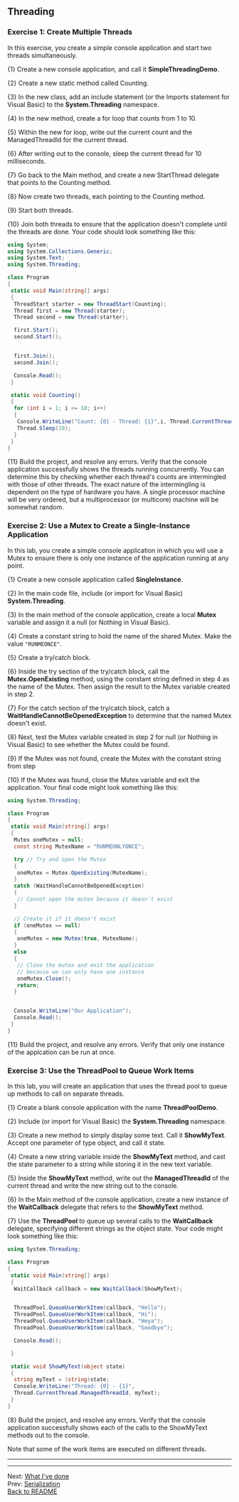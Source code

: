 ## Threading

### Exercise 1: Create Multiple Threads

In this exercise, you create a simple console application and start two threads simultaneously.

{1} Create a new console application, and call it **SimpleThreadingDemo**.

{2} Create a new static method called Counting.

{3} In the new class, add an include statement (or the Imports statement for Visual Basic) to the **System.Threading** namespace.

{4} In the new method, create a for loop that counts from 1 to 10.

{5} Within the new for loop, write out the current count and the ManagedThreadId for the current thread.

{6} After writing out to the console, sleep the current thread for 10 milliseconds.

{7} Go back to the Main method, and create a new StartThread delegate that points to the Counting method.

{8} Now create two threads, each pointing to the Counting method.

{9} Start both threads.

{10} Join both threads to ensure that the application doesn't complete until the threads are done. Your code should look something like this:

```C#
using System;
using System.Collections.Generic;
using System.Text;
using System.Threading;

class Program
{
 static void Main(string[] args)
 {
  ThreadStart starter = new ThreadStart(Counting);
  Thread first = new Thread(starter);
  Thread second = new Thread(starter);

  first.Start();
  second.Start();


  first.Join();
  second.Join();

  Console.Read();
 }

 static void Counting()
 {
  for (int i = 1; i <= 10; i++)
  {
   Console.WriteLine("Count: {0} - Thread: {1}",i, Thread.CurrentThread.ManagedThreadId);
   Thread.Sleep(10);
  }
 }
}
```

{11} Build the project, and resolve any errors.
Verify that the console application successfully shows the threads running concurrently.
You can determine this by checking whether each thread's counts are intermingled with those of other threads.
The exact nature of the intermingling is dependent on the type of hardware you have.
A single processor machine will be very ordered, but a multiprocessor (or multicore) machine will be somewhat random.

### Exercise 2: Use a Mutex to Create a Single-Instance Application

In this lab, you create a simple console application in which you will use a Mutex
to ensure there is only one instance of the application running at any point.

{1} Create a new console application called **SingleInstance**.

{2} In the main code file, include (or import for Visual Basic) **System.Threading**.

{3} In the main method of the console application, create a local **Mutex** variable and assign it a null (or Nothing in Visual Basic).

{4} Create a constant string to hold the name of the shared Mutex. Make the value `"RUNMEONCE"`.

{5} Create a try/catch block.

{6} Inside the try section of the try/catch block, call the **Mutex.OpenExisting** method,
using the constant string defined in step 4 as the name of the Mutex.
Then assign the result to the Mutex variable created in step 2.

{7} For the catch section of the try/catch block,
catch a **WaitHandleCannotBeOpenedException** to determine that the named Mutex doesn't exist.

{8} Next, test the Mutex variable created in step 2 for null (or Nothing in Visual Basic) to see whether the Mutex could be found.

{9} If the Mutex was not found, create the Mutex with the constant string from step

{10} If the Mutex was found, close the Mutex variable and exit the application. Your final code might look something like this:

```C#
using System.Threading;

class Program
{
 static void Main(string[] args)
 {
  Mutex oneMutex = null;
  const string MutexName = "RUNMEONLYONCE";

  try // Try and open the Mutex
  {
   oneMutex = Mutex.OpenExisting(MutexName);
  }
  catch (WaitHandleCannotBeOpenedException)
  {
   // Cannot open the mutex because it doesn't exist
  }

  // Create it if it doesn't exist
  if (oneMutex == null)
  {
   oneMutex = new Mutex(true, MutexName);
  }
  else
  {
   // Close the mutex and exit the application
   // because we can only have one instance
   oneMutex.Close();
   return;
  }


  Console.WriteLine("Our Application");
  Console.Read();
 }
}
```

{11} Build the project, and resolve any errors.
Verify that only one instance of the applcation can be run at once.

### Exercise 3: Use the **ThreadPool** to Queue Work Items

In this lab, you will create an application that uses the thread pool to queue up methods to call on separate threads.

{1} Create a blank console application with the name **ThreadPoolDemo**.

{2} Include (or import for Visual Basic) the **System.Threading** namespace.

{3} Create a new method to simply display some text. Call it **ShowMyText**.
Accept one parameter of type object, and call it state.

{4} Create a new string variable inside the **ShowMyText** method,
and cast the state parameter to a string while storing it in the new text variable.

{5} Inside the **ShowMyText** method, write out the **ManagedThreadId** of the current thread
and write the new string out to the console.

{6} In the Main method of the console application, create a new instance of the **WaitCallback** delegate
that refers to the **ShowMyText** method.

{7} Use the **ThreadPool** to queue up several calls to the **WaitCallback** delegate,
specifying different strings as the object state. Your code might look something like this:

```C#
using System.Threading;

class Program
{
 static void Main(string[] args)
 {
  WaitCallback callback = new WaitCallback(ShowMyText);


  ThreadPool.QueueUserWorkItem(callback, "Hello");
  ThreadPool.QueueUserWorkItem(callback, "Hi");
  ThreadPool.QueueUserWorkItem(callback, "Heya");
  ThreadPool.QueueUserWorkItem(callback, "Goodbye");

  Console.Read();

 }

 static void ShowMyText(object state)
 {
  string myText = (string)state;
  Console.WriteLine("Thread: {0} - {1}",
  Thread.CurrentThread.ManagedThreadId, myText);
 }
}
```

{8} Build the project, and resolve any errors.
Verify that the console application successfully shows each of the calls
to the ShowMyText methods out to the console.

Note that some of the work items are executed on different threads.

----

----

Next: [What I've done](Conclusion.md)  
Prev: [Serialization](descSerializing.md)  
[Back to README](README.md)
